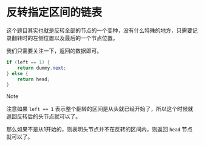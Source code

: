 # 反转指定区间的链表

这个题目其实也就是反转全部的节点的一个变种，没有什么特殊的地方，只需要记录翻转时的左侧位置以及最后的一个节点位置。

我们只需要关注一下，返回的数据即可。

```java
if (left == 1) {
    return dummy.next;
} else {
    return head;
}
```

>[!note]
> 注意如果 `left == 1` 表示整个翻转的区间是从头就已经开始了，所以这个时候就返回反转后的头节点就可以了。
> 
> 那么如果不是从1开始的，则表明头节点并不在反转的区间内，则返回 `head` 节点就可以了。



